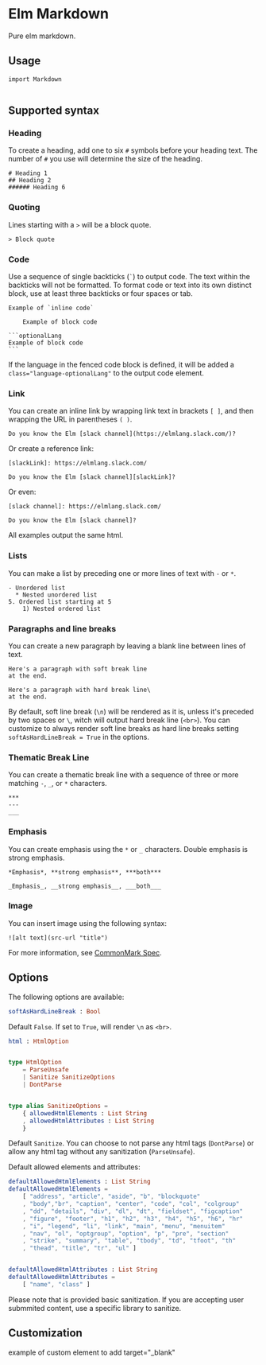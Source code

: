 # Elm Markdown

Pure elm markdown.

## Usage

```
import Markdown


```


## Supported syntax


### Heading

To create a heading, add one to six `#` symbols before
your heading text. The number of `#` you use will determine
the size of the heading.

```
# Heading 1
## Heading 2
###### Heading 6
```


### Quoting

Lines starting with a `>` will be a block quote.

```
> Block quote
```


### Code

Use a sequence of single backticks (`` ` ``) to output code.
The text within the backticks will not be formatted.
To format code or text into its own distinct block, use
at least three backticks or four spaces or tab.

````
Example of `inline code`
    
    Example of block code

```optionalLang
Example of block code
```
````

If the language in the fenced code block is defined,
it will be added a `class="language-optionalLang"` to
the output code element.


### Link

You can create an inline link by wrapping link text in
brackets `[ ]`, and then wrapping the URL in parentheses `( )`.

```
Do you know the Elm [slack channel](https://elmlang.slack.com/)?
```

Or create a reference link:

```
[slackLink]: https://elmlang.slack.com/

Do you know the Elm [slack channel][slackLink]?
```

Or even:

```
[slack channel]: https://elmlang.slack.com/

Do you know the Elm [slack channel]?
```

All examples output the same html.


### Lists

You can make a list by preceding one or more lines of
text with `-` or `*`.

```
- Unordered list
  * Nested unordered list
5. Ordered list starting at 5
    1) Nested ordered list
```

### Paragraphs and line breaks

You can create a new paragraph by leaving a blank line
between lines of text.

```
Here's a paragraph with soft break line
at the end.

Here's a paragraph with hard break line\
at the end.
```

By default, soft line break (`\n`) will be rendered as it is,
unless it's preceded by two spaces or `\`, witch will output
hard break line (`<br>`).
You can customize to always render soft line breaks as hard
line breaks setting `softAsHardLineBreak = True` in the options.


### Thematic Break Line

You can create a thematic break line with a sequence of three
or more matching `-`, `_`, or `*` characters.

```
***
---
___
```


### Emphasis

You can create emphasis using the `*` or `_` characters.
Double emphasis is strong emphasis.

```
*Emphasis*, **strong emphasis**, ***both***

_Emphasis_, __strong emphasis__, ___both___
```


### Image

You can insert image using the following syntax:

```
![alt text](src-url "title")
```

For more information, see [CommonMark Spec](http://spec.commonmark.org/0.27/).



## Options

The following options are available:


```elm
softAsHardLineBreak : Bool
```

Default `False`. If set to `True`, will render `\n` as `<br>`.


```elm
html : HtmlOption


type HtmlOption
    = ParseUnsafe
    | Sanitize SanitizeOptions
    | DontParse


type alias SanitizeOptions =
    { allowedHtmlElements : List String
    , allowedHtmlAttributes : List String
    }
```

Default `Sanitize`. You can choose to not parse any
html tags (`DontParse`) or allow any html tag without
any sanitization (`ParseUnsafe`).


Default allowed elements and attributes:

```elm
defaultAllowedHtmlElements : List String
defaultAllowedHtmlElements =
    [ "address", "article", "aside", "b", "blockquote"
    , "body","br", "caption", "center", "code", "col", "colgroup"
    , "dd", "details", "div", "dl", "dt", "fieldset", "figcaption"
    , "figure", "footer", "h1", "h2", "h3", "h4", "h5", "h6", "hr"
    , "i", "legend", "li", "link", "main", "menu", "menuitem"
    , "nav", "ol", "optgroup", "option", "p", "pre", "section"
    , "strike", "summary", "table", "tbody", "td", "tfoot", "th"
    , "thead", "title", "tr", "ul" ]


defaultAllowedHtmlAttributes : List String
defaultAllowedHtmlAttributes =
    [ "name", "class" ]
```

Please note that is provided basic sanitization.
If you are accepting user submmited content, use a specific library to sanitize.


## Customization

example of custom element to add target="_blank"
